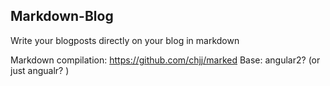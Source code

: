 ## Markdown-Blog
Write your blogposts directly on your blog in markdown

Markdown compilation: https://github.com/chjj/marked
Base: angular2? (or just angualr? )
